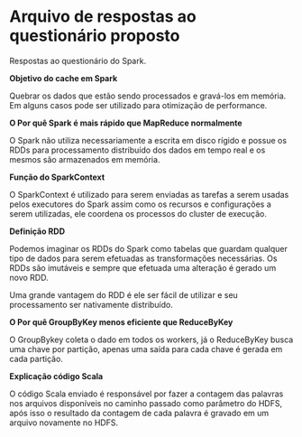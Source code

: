# Arquivo de respostas ao questionário proposto

Respostas ao questionário do Spark.

**Objetivo do cache em Spark**

Quebrar os dados que estão sendo processados e gravá-los em memória. Em alguns casos pode ser utilizado para otimização de performance.

**O Por quê Spark é mais rápido que MapReduce normalmente**

O Spark não utiliza necessariamente a escrita em disco rígido e possue os RDDs para processamento distribuído dos dados em tempo real e os mesmos são armazenados em memória.

**Função do SparkContext**

O SparkContext é utilizado para serem enviadas as tarefas a serem usadas pelos executores do Spark assim como os recursos e configurações a serem utilizadas, ele coordena os processos do cluster de execução.

**Definição RDD**

Podemos imaginar os RDDs do Spark como tabelas que guardam qualquer tipo de dados para serem efetuadas as transformações necessárias. Os RDDs são imutáveis e sempre que efetuada uma alteração é gerado um novo RDD.

Uma grande vantagem do RDD é ele ser fácil de utilizar e seu processamento ser nativamente distribuído.

**O Por quê GroupByKey menos eficiente que ReduceByKey**

O GroupBykey coleta o dado em todos os workers, já o ReduceByKey busca uma chave por partição, apenas uma saída para cada chave é gerada em cada partição.

**Explicação código Scala**

O código Scala enviado é responsável por fazer a contagem das palavras nos arquivos disponíveis no caminho passado como parâmetro do HDFS, após isso o resultado da contagem de cada palavra é gravado em um arquivo novamente no HDFS.

